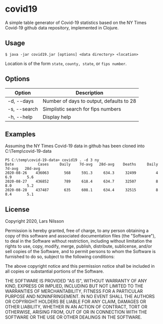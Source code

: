 # covid19

A simple table generator of Covid-19 statistics based on the NY Times Covid-19 github data repository, implemented in Clojure.

## Usage

    $ java -jar covid19.jar [options] <data directory> <location>

Location is of the form `state`, `county, state`, or `fips number`.

## Options

Option | Description
-------|------------
-d, --days <n> | Number of days to output, defaults to 28
-s, --search <string> | Simplistic search for fips numbers
-h, --help | Display help

## Examples

Assuming the NY Times Covid-19 data in github has been cloned into C:\Temp\covid-19-data

    PS C:\temp\covid-19-data> covid19 . -d 3 ny
    Date           Cases     Daily    7d-avg   28d-avg    Deaths     Daily    7d-avg   28d-avg
    2020-08-26    436063       568     591.3     634.3     32499         4       6.9       5.6
    2020-08-27    436852       789     618.4     634.7     32507         8       8.0       5.2
    2020-08-28    437487       635     608.1     634.4     32515         8       8.4       5.1

## License

Copyright 2020, Lars Nilsson

Permission is hereby granted, free of charge, to any person obtaining a copy of this software and associated documentation files (the "Software"), to deal in the Software without restriction, including without limitation the rights to use, copy, modify, merge, publish, distribute, sublicense, and/or sell copies of the Software, and to permit persons to whom the Software is furnished to do so, subject to the following conditions:

The above copyright notice and this permission notice shall be included in all copies or substantial portions of the Software.

THE SOFTWARE IS PROVIDED "AS IS", WITHOUT WARRANTY OF ANY KIND, EXPRESS OR IMPLIED, INCLUDING BUT NOT LIMITED TO THE WARRANTIES OF MERCHANTABILITY, FITNESS FOR A PARTICULAR PURPOSE AND NONINFRINGEMENT. IN NO EVENT SHALL THE AUTHORS OR COPYRIGHT HOLDERS BE LIABLE FOR ANY CLAIM, DAMAGES OR OTHER LIABILITY, WHETHER IN AN ACTION OF CONTRACT, TORT OR OTHERWISE, ARISING FROM, OUT OF OR IN CONNECTION WITH THE SOFTWARE OR THE USE OR OTHER DEALINGS IN THE SOFTWARE.